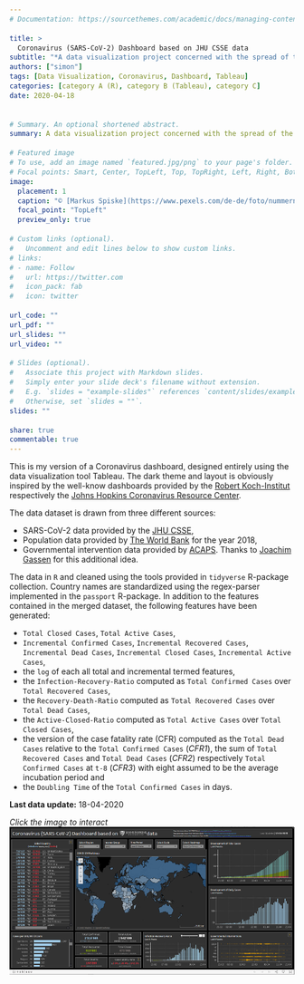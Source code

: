 ```yaml
---
# Documentation: https://sourcethemes.com/academic/docs/managing-content/

title: >
  Coronavirus (SARS-CoV-2) Dashboard based on JHU CSSE data
subtitle: "*A data visualization project concerned with the spread of the novel Coronavirus realized in R and Tableau.*"
authors: ["simon"]
tags: [Data Visualization, Coronavirus, Dashboard, Tableau]
categories: [category A (R), category B (Tableau), category C]
date: 2020-04-18


# Summary. An optional shortened abstract.
summary: A data visualization project concerned with the spread of the novel Coronavirus realized in R and Tableau.

# Featured image
# To use, add an image named `featured.jpg/png` to your page's folder.
# Focal points: Smart, Center, TopLeft, Top, TopRight, Left, Right, BottomLeft, Bottom, BottomRight.
image:
  placement: 1
  caption: "© [Markus Spiske](https://www.pexels.com/de-de/foto/nummern-notfall-alarm-warnung-3970330/)"
  focal_point: "TopLeft"
  preview_only: true

# Custom links (optional).
#   Uncomment and edit lines below to show custom links.
# links:
# - name: Follow
#   url: https://twitter.com
#   icon_pack: fab
#   icon: twitter

url_code: ""
url_pdf: ""
url_slides: ""
url_video: ""

# Slides (optional).
#   Associate this project with Markdown slides.
#   Simply enter your slide deck's filename without extension.
#   E.g. `slides = "example-slides"` references `content/slides/example-slides.md`.
#   Otherwise, set `slides = ""`.
slides: ""

share: true
commentable: true 
---
```

This is my version of a Coronavirus dashboard, designed entirely using the data visualization tool Tableau. The dark theme and layout is obviously inspired by the well-know dashboards provided by the [Robert Koch-Institut](https://experience.arcgis.com/experience/478220a4c454480e823b17327b2bf1d4) respectively the [Johns Hopkins Coronavirus Resource Center](https://coronavirus.jhu.edu/map.html).

The data dataset is drawn from three different sources:
- SARS-CoV-2 data provided by the [JHU CSSE](https://github.com/CSSEGISandData/COVID-19),
- Population data provided by [The World Bank](https://data.worldbank.org/indicator/sp.pop.totl) for the year 2018,
- Governmental intervention data provided by [ACAPS](https://www.acaps.org/covid19-government-measures-dataset). Thanks to [Joachim Gassen](https://joachim-gassen.github.io/2020/03/merge-covid-19-data-with-governmental-interventions-data/) for this additional idea.

The data in `R` and cleaned using the tools provided in `tidyverse` R-package collection. Country names are standardized using the regex-parser implemented in the `passport` R-package. In addition to the features contained in the merged dataset, the following features have been generated:
- `Total Closed Cases`, `Total Active Cases`,
- `Incremental Confirmed Cases`, `Incremental Recovered Cases`, `Incremental Dead Cases`, `Incremental Closed Cases`, `Incremental Active Cases`,
- the `log` of each all total and incremental termed features,
- the `Infection-Recovery-Ratio` computed as `Total Confirmed Cases` over `Total Recovered Cases`,
- the `Recovery-Death-Ratio` computed as `Total Recovered Cases` over `Total Dead Cases`,
- the `Active-Closed-Ratio` computed as `Total Active Cases` over `Total Closed Cases`,
- the version of the case fatality rate (CFR) computed as the `Total Dead Cases` relative to the `Total Confirmed Cases` (*CFR1*), the sum of `Total Recovered Cases` and `Total Dead Cases` (*CFR2*) respectively `Total Confirmed Cases` at `t-8` (*CFR3*) with eight assumed to be the average incubation period and
- the `Doubling Time` of the `Total Confirmed Cases` in days.


**Last data update:** 18-04-2020

*Click the image to interact*
[![SARS-CoV-2 Dashboard](preview.png)](https://public.tableau.com/views/SARS-CoV-2Dashboard_15872319731490/Global?:display_count=y&:origin=viz_share_linkfeatured.png)
